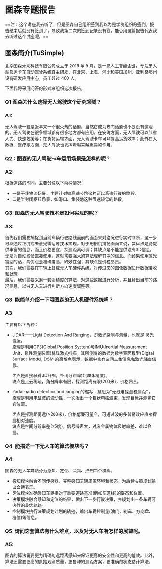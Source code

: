 # 图森专题报告
==注：这个讲座我去听了，但是图森自己组织签到我以为是学院组织的签到，报告结束后就没有签到了，导致我第二次的签到记录没有签，能否用这篇报告代表我去听过这个讲座呢。==
 
## 图森简介(TuSimple)
北京图森未来科技有限公司成立于 2015 年 9 月，是一家人工智能企业，专注于大型货运卡车自动驾驶系统自主研发，在北京、上海、河北和美国加州、亚利桑那州设有研发应用中心，员工超过 400 人。

下面我将采用问答的形式来组织这次报告。
### Q1:图森为什么选择无人驾驶这个研究领域？
### A1:
无人驾驶一直是近年来一个很火热的话题，当然它成为热门话题也不是没有道理的。无人驾驶在很多领域都有很多地方都有应用。在安防方面，无人驾驶可以节省人力、快速救援等；在货物运输方面，无人驾驶卡车可以提高运货效率；此外在大数据、医疗等方面，无人驾驶也发挥着越来越重要的作用。

### Q2：图森的无人驾驶卡车运用场景是怎样的呢？
### A2:
根据道路的不同，主要分成以下两种情况：
* 一是干线物流场景，主要针对如高速公路这种可以高速行驶的路段。
* 二是半封闭枢纽场景，如港口、集装地这种限速较低的路段。

### Q3: 图森的无人驾驶技术是如何实现的呢？
### A3: 
首先我们需要捕捉到当前车辆行驶路线面前的画面来对路况进行实时判断，这一步可以通过相机或者激光雷达等技术实现。对于用相机捕捉画面来说，其优点是能提供丰富的信息，而且价格便宜，探测距离可调；其缺点是不能提供没有3D信息，无法为自动驾驶直接使用，这就需要强大的算法理解其中的信息。而如果使用激光雷达的话，其优点是准确度高，时效性强；其缺点是价格昂贵。  
其次，我们需要在车辆上搭载无人车硬件系统，对传过来的图像数据进行数据接收和处理。  
最后，我们需要采用一套高精度的算法，对这些数据进行分析，并且给出当前的路况信息，以供无人车进行判断方向速度调整等。

### Q3: 能简单介绍一下哦图森的无人机硬件系统吗？
### A3:
主要有以下两种：
* LiDAR——Light Detection And Ranging，即激光探测与测量，也就是 激光雷达。  
原理是利用GPS(Global Position System)和IMU(Inertial Measurement Unit，惯性测量装置)机载激光扫描。其所测得的数据为数字表面模型(Digital Surface Model, DSM)的离散点表示，数据中含有空间三维信息和激光强度信息。  

  优点是直接获得3D纤细，空间分辨率佳(厘米精度)。  
  缺点是点云稀疏，角分辨率有限，探测距离有限(200米)，价格昂贵。
* Radar-radio detection and ranging的缩写，意思为"无线电探测和测距" 。  
  原理是利用电磁波的波动性，一次发出一个锥状电磁波束，发现目标并测定它的位置。  
  
  优点是探测距离远(>200米)，价格低廉可量产，可通过波的多普勒效应直接探测相对速度。  
  缺点是空间分辨率差(>5度)，信号噪声大，对废金属物体反射率差，难以检测。

### Q4: 能描述一下无人车的算法模块吗？
### A4:
图森的无人车算法分为感知、定位、决策、控制四个模块。
* 感知模块融合不同传感器，完整感知车辆周围环境和状态，为后续决策规划输出合适表示。
* 定位模块准确感知车辆相对于重要道路基准(例如车道线)的姿态和位置。
* 决策模块融合感知和定位的结果，做出下一步行驶决策，并规划出一条车辆可执行的最优轨迹。
* 控制模块执行决策规划计划的轨迹，输出车辆控制量(油门、刹车、方向盘、档位)等信息。

### Q5: 请问这套算法有什么难点，以及对无人车有怎样的展望呢。
### A5:
图森的算法需要更为精确的远距离感知来保证更高的安全性和更高的能效。此外，算法还需要更高的原始观测质量，更鲁棒的测距方案，更准确的状态估计算法。

